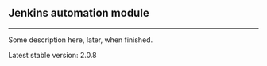 ## Jenkins automation module
---

Some description here, later, when finished.

Latest stable version: 2.0.8